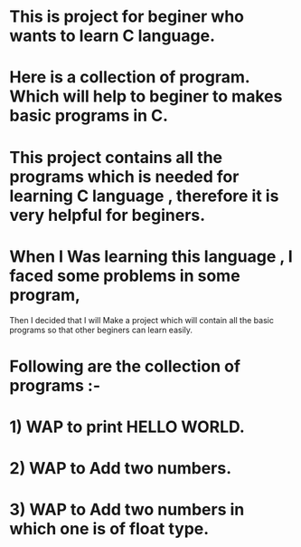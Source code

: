# This is project for beginer who wants to learn C language.
# Here is a collection of program. Which will help to beginer to makes basic programs in C.
# This project contains all the programs which is needed for learning C language , therefore it is very helpful for beginers.
# When I Was learning this language , I faced some problems in some program,
Then I decided that I will Make a project which will contain all the basic programs so that other beginers can learn easily.

# Following are the collection of programs :-

# 1) WAP to print HELLO WORLD.
# 2) WAP to Add two numbers.
# 3) WAP to Add two numbers in which one is of float type.
